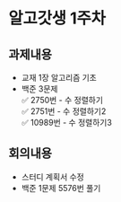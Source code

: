 # 알고갓생 1주차
## 과제내용
* 교재 1장 알고리즘 기초 
* 백준 3문제  
    ✅ 2750번 - 수 정렬하기  
    ✅ 2751번 - 수 정렬하기2  
    ✅ 10989번 - 수 정렬하기3     

## 회의내용
* 스터디 계획서 수정
* 백준 1문제 5576번 풀기

